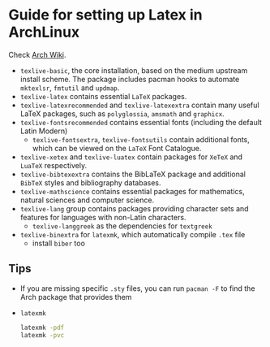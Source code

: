 # Guide for setting up Latex in ArchLinux

Check [Arch Wiki](https://wiki.archlinux.org/title/TeX_Live).

- `texlive-basic`, the core installation, based on the medium upstream install scheme. The package includes pacman hooks to automate `mktexlsr`, `fmtutil` and `updmap`.
- `texlive-latex` contains essential `LaTeX` packages.
- `texlive-latexrecommended` and `texlive-latexextra` contain many useful LaTeX packages, such as `polyglossia`, `amsmath` and `graphicx`.
- `texlive-fontsrecommended` contains essential fonts (including the default Latin Modern)
  - `texlive-fontsextra`, `texlive-fontsutils` contain additional fonts, which can be viewed on the `LaTeX` Font Catalogue.
- `texlive-xetex` and `texlive-luatex` contain packages for `XeTeX` and `LuaTeX` respectively.
- `texlive-bibtexextra` contains the BibLaTeX package and additional `BibTeX` styles and bibliography databases.
- `texlive-mathscience` contains essential packages for mathematics, natural sciences and computer science.
- `texlive-lang` group contains packages providing character sets and features for languages with non-Latin characters.
  - `texlive-langgreek` as the dependencies for `textgreek`
- `texlive-binextra` for `latexmk`, which automatically compile `.tex` file
  - install `biber` too

## Tips

- If you are missing specific `.sty` files, you can run `pacman -F` to find the Arch package that provides them
- `latexmk`

  ```bash
  latexmk -pdf
  latexmk -pvc
  ```
